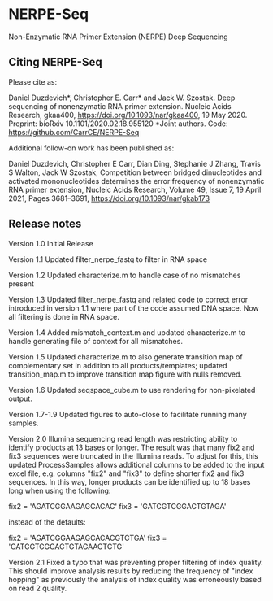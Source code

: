 # NERPE-Seq
Non-Enzymatic RNA Primer Extension (NERPE) Deep Sequencing

## Citing NERPE-Seq 

Please cite as:

Daniel Duzdevich*, Christopher E. Carr* and Jack W. Szostak. Deep sequencing of nonenzymatic RNA primer extension. Nucleic Acids Research, gkaa400, https://doi.org/10.1093/nar/gkaa400, 19 May 2020. Preprint: bioRxiv 10.1101/2020.02.18.955120 *Joint authors. Code: https://github.com/CarrCE/NERPE-Seq 

Additional follow-on work has been published as:

Daniel Duzdevich, Christopher E Carr, Dian Ding, Stephanie J Zhang, Travis S Walton, Jack W Szostak, Competition between bridged dinucleotides and activated mononucleotides determines the error frequency of nonenzymatic RNA primer extension, Nucleic Acids Research, Volume 49, Issue 7, 19 April 2021, Pages 3681–3691, https://doi.org/10.1093/nar/gkab173

## Release notes
Version 1.0 Initial Release

Version 1.1 Updated filter_nerpe_fastq to filter in RNA space

Version 1.2 Updated characterize.m to handle case of no mismatches present

Version 1.3 Updated filter_nerpe_fastq and related code to correct error introduced in version 1.1 where part of the code assumed DNA space. Now all filtering is done in RNA space.

Version 1.4 Added mismatch_context.m and updated characterize.m to handle generating file of context for all mismatches.

Version 1.5 Updated characterize.m to also generate transition map of complementary set in addition to all products/templates; updated transition_map.m to improve transition map figure with nulls removed.

Version 1.6 Updated seqspace_cube.m to use rendering for non-pixelated output.

Version 1.7-1.9 Updated figures to auto-close to facilitate running many samples.

Version 2.0 Illumina sequencing read length was restricting ability to identify products at 13 bases or longer. The result was that many fix2 and fix3 sequences were truncated in the Illumina reads. To adjust for this, this updated ProcessSamples allows additional columns to be added to the input excel file, e.g. columns "fix2" and "fix3" to define shorter fix2 and fix3 sequences. In this way, longer products can be identified up to 18 bases long when using the following:

fix2 = 'AGATCGGAAGAGCACAC'
fix3 = 'GATCGTCGGACTGTAGA'

instead of the defaults:

fix2 = 'AGATCGGAAGAGCACACGTCTGA'
fix3 = 'GATCGTCGGACTGTAGAACTCTG'

Version 2.1 Fixed a typo that was preventing proper filtering of index quality. This should improve analysis results by reducing the frequency of "index hopping" as previously the analysis of index quality was erroneously based on read 2 quality.
